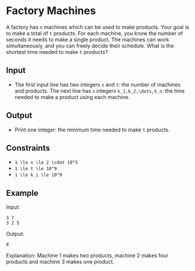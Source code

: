 # Factory Machines 

A factory has ```n``` machines which can be used to make products. Your goal is to make a total of ```t``` products.
For each machine, you know the number of seconds it needs to make a single product. The machines can work simultaneously, and you can freely decide their schedule.
What is the shortest time needed to make ```t``` products?
## Input
- The first input line has two integers ```n``` and ```t```: the number of machines and products.
The next line has ```n``` integers ```k_1,k_2,\dots,k_n```: the time needed to make a product using each machine.
## Output
- Print one integer: the minimum time needed to make ```t``` products.
## Constraints

- ```1 \le n \le 2 \cdot 10^5```
- ```1 \le t \le 10^9```
- ```1 \le k_i \le 10^9```

## Example
Input:
```
3 7
3 2 5
```

Output:
```
8
```

Explanation: Machine 1 makes two products, machine 2 makes four products and machine 3 makes one product.
